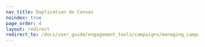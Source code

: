 ```yaml
---
nav_title: Duplication de Canvas
noindex: true
page_order: 4
layout: redirect
redirect_to: /docs/user_guide/engagement_tools/campaigns/managing_campaigns/duplicating_segments_and_campaigns/#cloning-a-canvas
---
```

